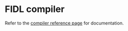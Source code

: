 # FIDL compiler

Refer to the [compiler
reference page](https://fuchsia.dev/fuchsia-src/development/languages/fidl/reference/compiler#compiler_internals) for
documentation.
